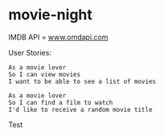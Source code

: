 # movie-night

IMDB API = www.omdapi.com

User Stories:

```
As a movie lover
So I can view movies
I want to be able to see a list of movies
```


```
As a movie lover
So I can find a film to watch
I'd like to receive a random movie title
```
Test
